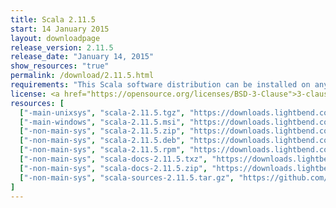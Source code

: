 ```yaml
---
title: Scala 2.11.5
start: 14 January 2015
layout: downloadpage
release_version: 2.11.5
release_date: "January 14, 2015"
show_resources: "true"
permalink: /download/2.11.5.html
requirements: "This Scala software distribution can be installed on any Unix-like or Windows system. It requires the Java runtime version 1.6 or later, which can be downloaded <a href='https://www.java.com/'>here</a>."
license: <a href="https://opensource.org/licenses/BSD-3-Clause">3-clause BSD license</a>
resources: [
  ["-main-unixsys", "scala-2.11.5.tgz", "https://downloads.lightbend.com/scala/2.11.5/scala-2.11.5.tgz", "Mac OS X, Unix, Cygwin", "25.88M"],
  ["-main-windows", "scala-2.11.5.msi", "https://downloads.lightbend.com/scala/2.11.5/scala-2.11.5.msi", "Windows (msi installer)", "107.77M"],
  ["-non-main-sys", "scala-2.11.5.zip", "https://downloads.lightbend.com/scala/2.11.5/scala-2.11.5.zip", "Windows", "25.93M"],
  ["-non-main-sys", "scala-2.11.5.deb", "https://downloads.lightbend.com/scala/2.11.5/scala-2.11.5.deb", "Debian", "74.62M"],
  ["-non-main-sys", "scala-2.11.5.rpm", "https://downloads.lightbend.com/scala/2.11.5/scala-2.11.5.rpm", "RPM package", "106.63M"],
  ["-non-main-sys", "scala-docs-2.11.5.txz", "https://downloads.lightbend.com/scala/2.11.5/scala-docs-2.11.5.txz", "API docs", "45.95M"],
  ["-non-main-sys", "scala-docs-2.11.5.zip", "https://downloads.lightbend.com/scala/2.11.5/scala-docs-2.11.5.zip", "API docs", "83.94M"],
  ["-non-main-sys", "scala-sources-2.11.5.tar.gz", "https://github.com/scala/scala/archive/v2.11.5.tar.gz", "Sources", ""]
]
---
```

